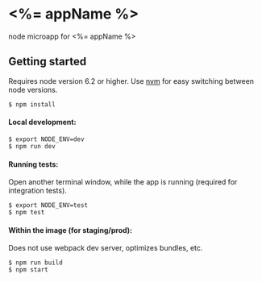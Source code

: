 # <%= appName %>
node microapp for <%= appName %>

## Getting started
Requires node version 6.2 or higher. Use [nvm](https://github.com/creationix/nvm) for easy switching between node versions.

```
$ npm install
```

#### Local development:
```
$ export NODE_ENV=dev
$ npm run dev
```

#### Running tests:
Open another terminal window, while the app is running (required for integration tests).
```
$ export NODE_ENV=test
$ npm test
```

#### Within the image (for staging/prod):

Does not use webpack dev server, optimizes bundles, etc.
```
$ npm run build
$ npm start
```
